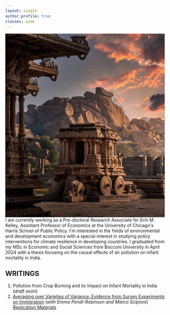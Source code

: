 ```yaml
---
layout: single
author_profile: true
classes: wide
---
```

<img style="float: right;" src="\assets\images\vittala.png">


I am currently working as a Pre-doctoral Research Associate for Erin M. Kelley, Assistant Professor of Economics at the University of Chicago's Harris School of Public Policy. I'm interested in the fields of environmental and development economics with a special interest in studying policy interventions for climate resilience in developing countries. I graduated from my MSc in Economic and Social Sciences from Bocconi University in April 2024 with a thesis focusing on the causal effects of air pollution on infant mortality in India.

## WRITINGS
1. Pollution from Crop Burning and its Impact on Infant Mortality in India (*draft soon*)
2. [Averaging over Varieties of Variance: Evidence from Survey Experiments on Immigration](https://drive.google.com/file/d/1ksG_6ejy7LjOlMFRd52ItMhr3ReUbcdo/view?usp=sharing) (*with Emma Pendl-Robinson and Marco Scipioni*) [Replication Materials](https://doi.org/10.7910/DVN/M9XJRE)


